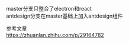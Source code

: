 master分支只整合了electron和react</br>
antdesign分支在master基础上加入antdesign组件</br>

 参考文章</br>
https://zhuanlan.zhihu.com/p/29164782
